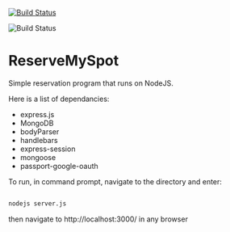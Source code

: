 [![Build Status](https://travis-ci.org/omar2535/ReserveMySpot.svg?branch=master)](https://travis-ci.org/omar2535/ReserveMySpot)

![Build Status](https://img.shields.io/npm/v/npm.svg)

# ReserveMySpot

Simple reservation program that runs on NodeJS.

Here is a list of dependancies: 
* express.js
* MongoDB
* bodyParser
* handlebars
* express-session
* mongoose
* passport-google-oauth

To run, in command prompt, navigate to the directory and enter:

```cmd

nodejs server.js

```
then navigate to http://localhost:3000/ in any browser
